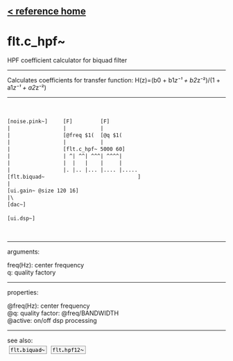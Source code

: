[< reference home](ceammc_lib.html)
---

# flt.c_hpf~


HPF coefficient calculator for biquad filter

---

Calculates coefficients for transfer function: H(z)=(b0 + b1*z⁻¹ + b2*z⁻²)/(1 +
            a1*z⁻¹ + a2*z⁻²)
<br>


---


```


[noise.pink~]     [F]         [F]
|                 |           |
|                 [@freq $1(  [@q $1(
|                 |           |
|                 [flt.c_hpf~ 5000 60]
|                 | ^| ^^| ^^^| ^^^^|
|                 |  |   |    |     |
|                 |. |.. |... |.... |.....
[flt.biquad~                              ]
|
[ui.gain~ @size 120 16]
|\
[dac~]

[ui.dsp~]

            
```

---
arguments:

freq(Hz): center
            frequency<br>
q: quality
            factory<br>

---
properties:

@freq(Hz): center frequency<br>
@q: quality
            factor: @freq/BANDWIDTH<br>
@active: on/off dsp
            processing<br>

---
see also:<br>
[![flt.biquad~](img/object_flt.biquad~.png)](flt.biquad~.html)
[![flt.hpf12~](img/object_flt.hpf12~.png)](flt.hpf12~.html)
